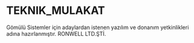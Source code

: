 # TEKNIK_MULAKAT

Gömülü Sistemler için adaylardan istenen 
yazılım ve donanım yetkinlikleri adına hazırlanmıştır.
                               RONWELL LTD.ŞTİ.
                               
